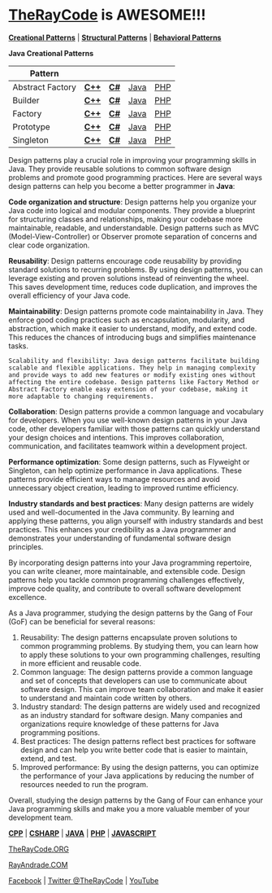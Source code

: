 # [TheRayCode](../../README.md) is AWESOME!!!

**[Creational Patterns](../README.md)** | **[Structural Patterns](../Structural/README.md)** | **[Behavioral Patterns](../Behavioral/README.md)**

**Java Creational Patterns**

|Pattern|   |   |   |   |
|---|---|---|---|---|
| Abstract Factory | [**C++**](../../CPP/Creational/AbstractFactory/README.md) | [**C#**](../../../Csharp/Creational/AbstractFactory/README.md) | [Java](../../../Java/Creational/AbstractFactory/README.md) | [PHP](../../../PHP/Creational/AbstractFactory/README.md) |
| Builder| [**C++**](../../../CPP/Creational/Builder/README.md) | [**C#**](../../../Csharp/Creational/Builder/README.md) | [Java](../../../Java/Creational/Builder/README.md) | [PHP](../../../PHP/Creational/Builder/README.md) |
| Factory | [**C++**](../../../CPP/Creational/Builder/README.md) | [**C#**](../../../Csharp/Creational/Builder/README.md) | [Java](../../../Java/Creational/Builder/README.md) | [PHP](../../../PHP/Creational/Builder/README.md) |
| Prototype | [**C++**](../../../CPP/Creational/Prototype/README.md) | [**C#**](../../../Csharp/Creational/Prototype/README.md) | [Java](../../../Java/Creational/Prototype/README.md) | [PHP](../../../PHP/Creational/Prototype/README.md) |
| Singleton | [**C++**](../../../CPP/Creational/Singleton/README.md) | [**C#**](../../../Csharp/Creational/Singleton/README.md) | [Java](../../../Java/Creational/Singleton/README.md) | [PHP](../../../PHP/Creational/Singleton/README.md) |

Design patterns play a crucial role in improving your programming skills in Java. They provide reusable solutions to common software design problems and promote good programming practices. Here are several ways design patterns can help you become a better programmer in **Java**:

**Code organization and structure**: Design patterns help you organize your Java code into logical and modular components. They provide a blueprint for structuring classes and relationships, making your codebase more maintainable, readable, and understandable. Design patterns such as MVC (Model-View-Controller) or Observer promote separation of concerns and clear code organization.

**Reusability**: Design patterns encourage code reusability by providing standard solutions to recurring problems. By using design patterns, you can leverage existing and proven solutions instead of reinventing the wheel. This saves development time, reduces code duplication, and improves the overall efficiency of your Java code.

**Maintainability**: Design patterns promote code maintainability in Java. They enforce good coding practices such as encapsulation, modularity, and abstraction, which make it easier to understand, modify, and extend code. This reduces the chances of introducing bugs and simplifies maintenance tasks.

    Scalability and flexibility: Java design patterns facilitate building scalable and flexible applications. They help in managing complexity and provide ways to add new features or modify existing ones without affecting the entire codebase. Design patterns like Factory Method or Abstract Factory enable easy extension of your codebase, making it more adaptable to changing requirements.

**Collaboration**: Design patterns provide a common language and vocabulary for developers. When you use well-known design patterns in your Java code, other developers familiar with those patterns can quickly understand your design choices and intentions. This improves collaboration, communication, and facilitates teamwork within a development project.

**Performance optimization**: Some design patterns, such as Flyweight or Singleton, can help optimize performance in Java applications. These patterns provide efficient ways to manage resources and avoid unnecessary object creation, leading to improved runtime efficiency.

**Industry standards and best practices**: Many design patterns are widely used and well-documented in the Java community. By learning and applying these patterns, you align yourself with industry standards and best practices. This enhances your credibility as a Java programmer and demonstrates your understanding of fundamental software design principles.

By incorporating design patterns into your Java programming repertoire, you can write cleaner, more maintainable, and extensible code. Design patterns help you tackle common programming challenges effectively, improve code quality, and contribute to overall software development excellence.

As a Java programmer, studying the design patterns by the Gang of Four (GoF) can be beneficial for several reasons:

1. Reusability: The design patterns encapsulate proven solutions to common programming problems. By studying them, you can learn how to apply these solutions to your own programming challenges, resulting in more efficient and reusable code.
2. Common language: The design patterns provide a common language and set of concepts that developers can use to communicate about software design. This can improve team collaboration and make it easier to understand and maintain code written by others.
3. Industry standard: The design patterns are widely used and recognized as an industry standard for software design. Many companies and organizations require knowledge of these patterns for Java programming positions.
4. Best practices: The design patterns reflect best practices for software design and can help you write better code that is easier to maintain, extend, and test.
5. Improved performance: By using the design patterns, you can optimize the performance of your Java applications by reducing the number of resources needed to run the program.

Overall, studying the design patterns by the Gang of Four can enhance your Java programming skills and make you a more valuable member of your development team.

**[CPP](../CPP/README.md)** | **[CSHARP](../Csharp/README.md)** | **[JAVA](../Java/README.md)**  | **[PHP](../PHP/README.md)** | **[JAVASCRIPT](../JavaScript/README.md)** 

[TheRayCode.ORG](https://www.TheRayCode.ORG)

[RayAndrade.COM](https://www.RayAndrade.com)

[Facebook](https://www.facebook.com/TheRayCode/) | [Twitter @TheRayCode](https://www.twitter.com/TheRayCode/) | [YouTube](https://www.youtube.com/TheRayCode/)
